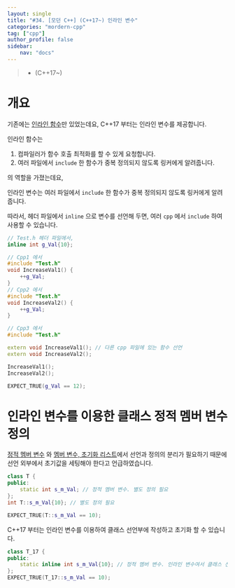 ```yaml
---
layout: single
title: "#34. [모던 C++] (C++17~) 인라인 변수"
categories: "mordern-cpp"
tag: ["cpp"]
author_profile: false
sidebar: 
    nav: "docs"
---
```


> * (C++17~) 

# 개요

기존에는 [인라인 함수](https://tango1202.github.io/classic-cpp-guide/classic-cpp-guide-inline/)만 있었는데요, C++17 부터는 인라인 변수를 제공합니다.

인라인 함수는 

1. 컴파일러가 함수 호출 최적화를 할 수 있게 요청합니다.
2. 여러 파일에서 `include` 한 함수가 중복 정의되지 않도록 링커에게 알려줍니다.

의 역할을 가졌는데요,

인라인 변수는 여러 파일에서 `include` 한 함수가 중복 정의되지 않도록 링커에게 알려줍니다.

따라서, 헤더 파일에서 `inline` 으로 변수를 선언해 두면, 여러 `cpp` 에서 `include` 하여 사용할 수 있습니다.

```cpp
// Test.h 헤더 파일에서,
inline int g_Val{10};

// Cpp1 에서
#include "Test.h"
void IncreaseVal1() {
    ++g_Val;
}
// Cpp2 에서
#include "Test.h"
void IncreaseVal2() {
    ++g_Val;
}

// Cpp3 에서
#include "Test.h"

extern void IncreaseVal1(); // 다른 cpp 파일에 있는 함수 선언
extern void IncreaseVal2();

IncreaseVal1();
IncreaseVal2();

EXPECT_TRUE(g_Val == 12); 
```

# 인라인 변수를 이용한 클래스 정적 멤버 변수 정의

[정적 멤버 변수](https://tango1202.github.io/classic-cpp-guide/classic-cpp-guide-static-extern-lifetime/#%EC%A0%95%EC%A0%81-%EB%A9%A4%EB%B2%84-%EB%B3%80%EC%88%98) 와 [멤버 변수, 초기화 리스트](https://tango1202.github.io/classic-cpp-oop/classic-cpp-oop-member-variable/)에서 선언과 정의의 분리가 필요하기 때문에 선언 외부에서 초기값을 세팅해야 한다고 언급하였습니다.

```cpp
class T {
public:
    static int s_m_Val; // 정적 멤버 변수. 별도 정의 필요
};
int T::s_m_Val{10}; // 별도 정의 필요

EXPECT_TRUE(T::s_m_Val == 10);
```

C++17 부터는 인라인 변수를 이용하여 클래스 선언부에 작성하고 초기화 할 수 있습니다.

```cpp
class T_17 {
public:
    static inline int s_m_Val{10}; // 정적 멤버 변수. 인라인 변수여서 클래스 선언부에서 정의 및 초기화가 가능합니다. 
};
EXPECT_TRUE(T_17::s_m_Val == 10);
```